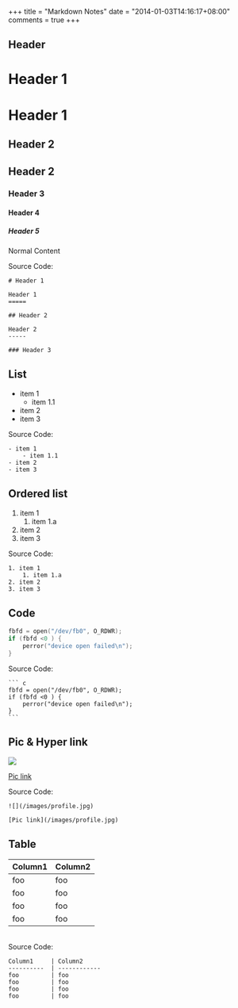 +++
title = "Markdown Notes"
date = "2014-01-03T14:16:17+08:00"
comments = true
+++


Header
-----

# Header 1

Header 1
=====

## Header 2

Header 2
-----

### Header 3

#### Header 4

##### Header 5 


Normal Content


Source Code:

	# Header 1

	Header 1
	=====

	## Header 2

	Header 2
	-----

	### Header 3




<!--more-->

List
-----
- item 1
    - item 1.1
- item 2
- item 3


Source Code:

	- item 1
	    - item 1.1
	- item 2
	- item 3




Ordered list
-----
1. item 1
    1. item 1.a
2. item 2
3. item 3


Source Code:

	1. item 1
	    1. item 1.a
	2. item 2
	3. item 3





Code
-----

``` c
fbfd = open("/dev/fb0", O_RDWR);
if (fbfd <0 ) {
    perror("device open failed\n");
}
```

Source Code:

	``` c
	fbfd = open("/dev/fb0", O_RDWR);
	if (fbfd <0 ) {
	    perror("device open failed\n");
	}
	```


Pic & Hyper link
-----

![](/images/profile.jpg)

[Pic link](/images/profile.jpg)


Source Code:

	![](/images/profile.jpg)

	[Pic link](/images/profile.jpg)



Table
-----

Column1     | Column2      
----------  | ------------ 
foo         | foo
foo         | foo
foo         | foo
foo         | foo

</br>
Source Code:

	Column1     | Column2
	----------  | ------------ 
	foo         | foo
	foo         | foo
	foo         | foo
	foo         | foo

